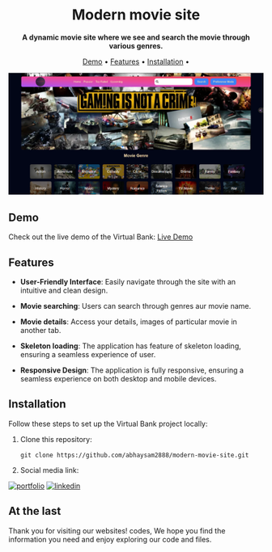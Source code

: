 <h1 align="center">Modern movie site</h1>
<p align="center">
  <strong>A dynamic movie site where we see and search the movie through various genres.</strong>
</p>

<p align="center">
  <a href="#demo">Demo</a> •
  <a href="#features">Features</a> •
  <a href="#installation">Installation</a> •
</p>

![Modern movie site Screenshot](./images/Screenshot%202024-03-01%20124223.png)

## Demo

Check out the live demo of the Virtual Bank: [Live Demo](https://modern-movie-site.netlify.app/)

## Features

- **User-Friendly Interface**: Easily navigate through the site with an intuitive and clean design.

- **Movie searching**: Users can search through genres aur movie name.

- **Movie details**: Access your details, images of particular movie in another tab.

- **Skeleton loading**: The application has feature of skeleton loading, ensuring a seamless experience of user.
  
- **Responsive Design**: The application is fully responsive, ensuring a seamless experience on both desktop and mobile devices.

## Installation

Follow these steps to set up the Virtual Bank project locally:

1. Clone this repository:
   ```shell
   git clone https://github.com/abhaysam2888/modern-movie-site.git
   
2. Social media link:

[![portfolio](https://img.shields.io/badge/my_portfolio-000?style=for-the-badge&logo=ko-fi&logoColor=white)](https://github.com/abhaysam2888?tab=repositories)
[![linkedin](https://img.shields.io/badge/linkedin-0A66C2?style=for-the-badge&logo=linkedin&logoColor=white)](https://www.linkedin.com/in/abhay-verma-821699274/)

## At the last

Thank you for visiting our websites! codes, We hope you find the information you need and enjoy exploring our code and files.
